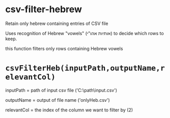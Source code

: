 # csv-filter-hebrew
Retain only hebrew containing entries of CSV file

Uses recognition of Hebrew "vowels" (אותיות אהו"י) to decide which rows to keep. 


this function filters only rows containing Hebrew vowels

# ```csvFilterHeb(inputPath,outputName,relevantCol)```

inputPath = path of input csv file ('C:\path\input.csv')

outputName = output of file name ('onlyHeb.csv')

relevantCol = the index of the column we want to filter by (2)
